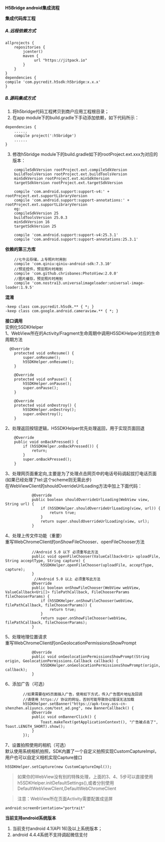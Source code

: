 **H5Bridge android集成流程**

**集成代码库工程**  
##### A.远程依赖方式  

```
allprojects {
    repositories {
        jcenter()
        maven {
             url "https://jitpack.io"
        }
    }
}
dependencies {
compile 'com.pycredit.h5sdk:h5bridge:x.x.x'
}
```

##### B.源码集成方式
1. 将h5bridge代码工程拷贝到商户应用工程根目录；
2. 在app module下的build.gradle下手动添加依赖，如下代码所示：  

```
dependencies {
    ......
    compile project(':h5bridge')
    ......
}
```

3. 修改h5bridge module下的build.gradle如下的rootProject.ext.xxx为对应的版本：  

```
    compileSdkVersion rootProject.ext.compileSdkVersion
    buildToolsVersion rootProject.ext.buildToolsVersion
    minSdkVersion rootProject.ext.minSdkVersion
    targetSdkVersion rootProject.ext.targetSdkVersion
    
    compile 'com.android.support:support-v4:' + rootProject.ext.supportLibraryVersion
    compile 'com.android.support:support-annotations:' + rootProject.ext.supportLibraryVersion
    eg:
    compileSdkVersion 25
    buildToolsVersion 25.0.3
    minSdkVersion 16
    targetSdkVersion 25
    
    compile 'com.android.support:support-v4:25.3.1'
    compile 'com.android.support:support-annotations:25.3.1'
```

**依赖的第三方库**  

```
    //七牛云存储，上专照片时用到
    compile 'com.qiniu:qiniu-android-sdk:7.3.10'
    //预览控件，预览照片时用到
    compile 'com.github.chrisbanes:PhotoView:2.0.0'
    //图片缓存，预览照片时用到
    compile 'com.nostra13.universalimageloader:universal-image-loader:1.9.5'
```

**混淆**  

```
-keep class com.pycredit.h5sdk.** { *; }
-keep class com.google.android.cameraview.** { *; }
```

**接口调用**  
实例化5SDKHelper  
1、WebView所在的Activity/Fragment生命周期中调用H5SDKHelper对应的生命周期方法  

```
  @Override
    protected void onResume() {
        super.onResume();
        h5SDKHelper.onResume();
    }

    @Override
    protected void onPause() {
        h5SDKHelper.onPause();
        super.onPause();
    }

    @Override
    protected void onDestroy() {
        h5SDKHelper.onDestroy();
        super.onDestroy();
    }
```
2、处理返回按钮逻辑，H5SDKHelper优先处理返回，用于实现页面回退  

```
    @Override
    public void onBackPressed() {
        if (h5SDKHelper.onBackPressed()) {
            return;
        }
        super.onBackPressed();
    }

```
3、处理网页面重定向,主要是为了处理点击网页中的电话号码调起拔打电话页面(如果已经处理了tel:这个scheme则无需此步)  
在WebViewClient的shouldOverrideUrlLoading方法中加上下面代码：  

```
            @Override
            public boolean shouldOverrideUrlLoading(WebView view, String url) {
                if (h5SDKHelper.shouldOverrideUrlLoading(view, url)) {
                    return true;
                }
                return super.shouldOverrideUrlLoading(view, url);
            }

```  
4、处理上传文件功能（重要）  
重写WebChromeClient的onShowFileChooser、openFileChooser方法  

```
            //Android 5.0 以下 必须重写此方法
            public void openFileChooser(ValueCallback<Uri> uploadFile, String acceptType, String capture) {
                h5SDKHelper.openFileChooser(uploadFile, acceptType, capture);
            }
             //Android 5.0 以上 必须重写此方法
            @Override
            public boolean onShowFileChooser(WebView webView, ValueCallback<Uri[]> filePathCallback, FileChooserParams fileChooserParams) {
                if (h5SDKHelper.onShowFileChooser(webView, filePathCallback, fileChooserParams)) {
                    return true;
                }
                return super.onShowFileChooser(webView, filePathCallback, fileChooserParams);
            }
```
5、处理地理位置请求  
重写WebChromeClient的onGeolocationPermissionsShowPrompt  

```
            @Override
            public void onGeolocationPermissionsShowPrompt(String origin, GeolocationPermissions.Callback callback) {
                h5SDKHelper.onGeolocationPermissionsShowPrompt(origin, callback);
            }
```

6、添加广告（可选）  

```
        //如果需要在H5页面插入广告，使用如下方式，传入广告图片地址及回调
        //请使用 https:// 协议的网址，否则可能导致协议错误无法加载
        h5SDKHelper.setBanner("https://apk-txxy.oss-cn-shenzhen.aliyuncs.com/test_ad.png", new BannerCallback() {
            @Override
            public void onBannerClick() {
                Toast.makeText(getApplicationContext(), "广告被点击了", Toast.LENGTH_SHORT).show();
            }
        });
```
7、设置拍照使用的相机（可选）  
默认使用系统相机拍照，SDK内置了一个自定义拍照实现CustomCaptureImpl，用户也可以自定义相机实现Capture接口  

```
h5SDKHelper.setCapture(new CustomCaptureImpl());
```

> 如果你的WebView没有别的特殊处理，上面的3、4、5步可以直接使用h5SDKHelper.initDefaultSettings(),或者分别使用DefaultWebViewClient,DefaultWebChromeClient


> 注意：WebView所在页面Activity需要配置成竖屏  

```
android:screenOrientation="portrait"
```

**当前支持android系统版本**
1. 当前支付android 4.1(API 16)及以上系统版本；
2. android 4.4.4系统不支持调起微信支付
